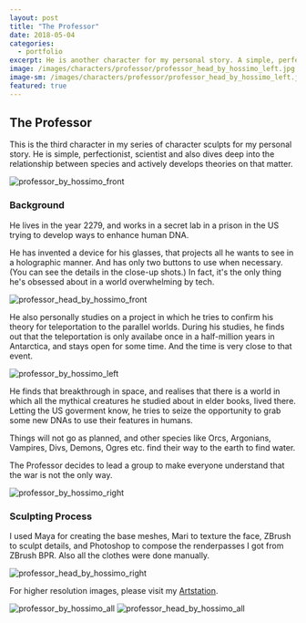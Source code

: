 ```yaml
---
layout: post
title: "The Professor"
date: 2018-05-04
categories:
  - portfolio
excerpt: He is another character for my personal story. A simple, perfectionist scientist.
image: /images/characters/professor/professor_head_by_hossimo_left.jpg
image-sm: /images/characters/professor/professor_head_by_hossimo_left.jpg
featured: true
---
```


## The Professor

  

This is the third character in my series of character sculpts for my personal story. He is simple, perfectionist, scientist and also dives deep into the relationship between species and actively develops theories on that matter.

<img src="/images/characters/professor/professor_by_hossimo_front.jpg" alt="professor_by_hossimo_front" style="max-width:100%;height:auto">

### Background

He lives in the year 2279, and works in a secret lab in a prison in the US trying to develop ways to enhance human DNA.

He has invented a device for his glasses, that projects all he wants to see in a holographic manner. And has only two buttons to use when necessary. (You can see the details in the close-up shots.) In fact, it's the only thing he's obsessed about in a world overwhelming by tech.

<img src="/images/characters/professor/professor_head_by_hossimo_front.jpg" alt="professor_head_by_hossimo_front" style="max-width:100%;height:auto">

He also personally studies on a project in which he tries to confirm his theory for teleportation to the parallel worlds. During his studies, he finds out that the teleportation is only availabe once in a half-million years in Antarctica, and stays open for some time. And the time is very close to that event.

<img src="/images/characters/professor/professor_by_hossimo_left.jpg" alt="professor_by_hossimo_left" style="max-width:100%;height:auto">

He finds that breakthrough in space, and realises that there is a world in which all the mythical creatures he studied about in elder books, lived there. Letting the US goverment know, he tries to seize the opportunity to grab some new DNAs to use their features in humans.

Things will not go as planned, and other species like Orcs, Argonians, Vampires, Divs, Demons, Ogres etc. find their way to the earth to find water.

  

The Professor decides to lead a group to make everyone understand that the war is not the only way.

<img src="/images/characters/professor/professor_by_hossimo_right.jpg" alt="professor_by_hossimo_right" style="max-width:100%;height:auto">

### Sculpting Process

  

I used Maya for creating the base meshes, Mari to texture the face, ZBrush to sculpt details, and Photoshop to compose the renderpasses I got from ZBrush BPR. Also all the clothes were done manually.


<img src="/images/characters/professor/professor_head_by_hossimo_right.jpg" alt="professor_head_by_hossimo_right" style="max-width:100%;height:auto">  
  

For higher resolution images, please visit my [Artstation](https://www.artstation.com/artwork/wzXoX).

<img src="/images/characters/professor/professor_by_hossimo_all.jpg" alt="professor_by_hossimo_all" style="max-width:100%;height:auto">
<img src="/images/characters/professor/professor_head_by_hossimo_all.jpg" alt="professor_head_by_hossimo_all" style="max-width:100%;height:auto">